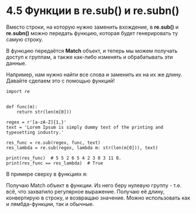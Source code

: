 # 4.5 Функции в re.sub() и re.subn()

Вместо строки, на которую нужно заменить вхождение, в **re.sub()** и **re.subn()** можно передать функцию, которая будет генерировать ту самую строку.

В функцию передаётся **Match** объект, и теперь мы можем получать доступ к группам, а также как-либо изменять и обрабатывать эти данные.

Например, нам нужно найти все слова и заменить их на их же длину. Давайте сделаем это с помощью функций!

```
import re


def func(m):
    return str(len(m[0]))

regex = r'[a-zA-Z]{1,}'
text = 'Lorem Ipsum is simply dummy text of the printing and typesetting industry.'

res_func = re.sub(regex, func, text)
res_lambda = re.sub(regex, lambda m: str(len(m[0])), text)

print(res_func)  # 5 5 2 6 5 4 2 3 8 3 11 8.
print(res_func == res_lambda)  # True
```

В примере сверху в функциях я:

Получаю Match объект в функции.
Из него беру нулевую группу - т.е. всё, что захватило регулярное выражение.
Получаю её длину, конвертирую в строку, и возвращаю значение.
Можно использовать как и лямбда-функции, так и обычные.


